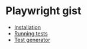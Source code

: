 # Playwright gist

- [Installation](Documentations/installation.md)
- [Running tests](Documentations/execution.md)
- [Test generator](Documentations/testgenerator.md)
